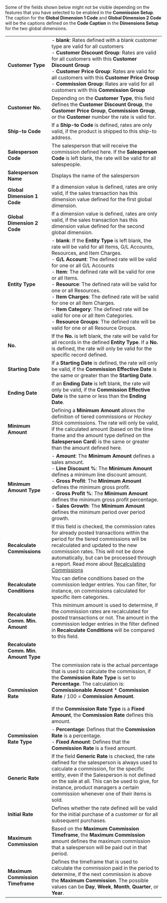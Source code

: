 Some of the fields shown below might not be visible depending on the features that you have selected to be enabled in the **Commission Setup**. The caption for the **Global Dimension 1 Code** and **Global Dimension 2 Code** will be the captions defined on the **Code Caption** in the **Dimensions Setup** for the two global dimensions.

|                                  |                                                                                                                       |
|----------------------------------|-----------------------------------------------------------------------------------------------------------------------|
| **Customer Type**                | - **blank**: Rates defined with a blank customer type are valid for all customers<br>- **Customer Discount Group**: Rates are valid for all customers with this **Customer Discount Group**<br>- **Customer Price Group**: Rates are valid for all customers with this **Customer Price Group**<br>- **Commission Group**: Rates are valid for all customers with this **Commission Group** |
| **Customer No.**                 | Depending on the **Customer Type**, this field defines the **Customer Discount Group**, the **Customer Price Group**, **Commission Group**, or the **Customer** number the rate is valid for. |
| **Ship-to Code**                 | If a **Ship-to Code** is defined, rates are only valid, if the product is shipped to this ship-to address.            |
| **Salesperson Code**             | The salesperson that will receive the commission defined here. If the **Salesperson Code** is left blank, the rate will be valid for all salespeople. |
| **Salesperson Name**             | Displays the name of the salesperson                                                                                  |
| **Global Dimension 1 Code**      | If a dimension value is defined, rates are only valid, if the sales transaction has this dimension value defined for the first global dimension. |
| **Global Dimension 2 Code**      | If a dimension value is defined, rates are only valid, if the sales transaction has this dimension value defined for the second global dimension. |
| **Entity Type**                  | - **blank**: If the **Entity Type** is left blank, the rate will be valid for all Items, G/L Accounts, Resources, and Item Charges.<br>- **G/L Account**: The defined rate will be valid for one or all G/L Accounts<br>- **Item**: The defined rate will be valid for one or all Items.<br>- **Resource**: The defined rate will be valid for one or all Resources.<br>- **Item Charges**: The defined rate will be valid for one or all Item Charges.<br>- **Item Category**: The defined rate will be valid for one or all Item Categories.<br>- **Resource Groups**: The defined rate will be valid for one or all Resource Groups. |
| **No.**                          | If the **No.** is left blank, the rate will be valid for all records in the defined **Entity Type**. If a **No.** is defined, the rate will only be valid for the specific record defined. |
| **Starting Date**                | If a **Starting Date** is defined, the rate will only be valid, if the **Commission Effective Date** is the same or greater than the **Starting Date**. |
| **Ending Date**                  | If an **Ending Date** is left blank, the rate will only be valid, if the **Commission Effective Date** is the same or less than the **Ending Date**. |
| **Minimum Amount**               | Defining a **Minimum Amount** allows the definition of tiered commissions or *Hockey Stick* commissions. The rate will only be valid, if the calculated amount (based on the time frame and the amount type defined on the **Salesperson Card**) is the same or greater than the amount defined here. |
| **Minimum Amount Type**          | - **Amount**: The **Minimum Amount** defines a sales amount.<br>- **Line Discount %**: The **Minimum Amount** defines a minimum line discount amount.<br> - **Gross Profit**: The **Minimum Amount** defines the minimum gross profit.<br> - **Gross Profit %**: The **Minimum Amount** defines the minimum gross profit percentage.<br>- **Sales Growth**: The **Minimum Amount** defines the minimum period over period growth. |
| **Recalculate Commissions**      | If this field is checked, the commission rates for already posted transactions within the period for the tiered commissions will be recalculated and updated to the new commission rates. This will not be done automatically, but can be processed through a report. Read more about [Recalculating Commissions](../report-recalculate-commission-processing.md) |
| **Recalculate Conditions**       | You can define conditions based on the commission ledger entries. You can filter, for instance, on commissions calculated for specific item categories. |
| **Recalculate Comm. Min. Amount**| This minimum amount is used to determine, if the commission rates are recalculated for posted transactions or not. The amount in the commission ledger entries in the filter defined in **Recalculate Conditions** will be compared to this field. |
| **Recalculate Comm. Min. Amount Type** |
| **Commission Rate**              | The commission rate is the actual percentage that is used to calculate the commission, if the **Commission Rate Type** is set to **Percentage**. The calculation is: **Commissionable Amount** * **Commission Rate** / 100 = **Commission Amount**.<br><br>If the **Commission Rate Type** is a **Fixed Amount**, the **Commission Rate** defines this amount. |
| **Commission Rate Type**         | - **Percentage**: Defines that the **Commission Rate** is a percentage.<br>- **Fixed Amount**: Defines that the **Commission Rate** is a fixed amount. |
| **Generic Rate**                 | If the field **Generic Rate** is checked, the rate defined for the salesperson is always used to calculate a commission, for the specific entity, even if the Salesperson is not defined on the sale at all. This can be used to give, for instance, product managers a certain commission whenever one of their items is sold. |
| **Initial Rate**                 | Defines whether the rate defined will be valid for the initial purchase of a customer or for all subsequent purchases. |
| **Maximum Commission**           | Based on the **Maximum Commission Timeframe**, the **Maximum Commission** amount defines the maximum commission that a salesperson will be paid out in that period. |
| **Maximum Commission Timeframe** | Defines the timeframe that is used to calculate the commission paid in the period to determine, if the next commission is above the **Maximum Commission**. The possible values can be **Day**, **Week**, **Month**, **Quarter**, or **Year**. |
